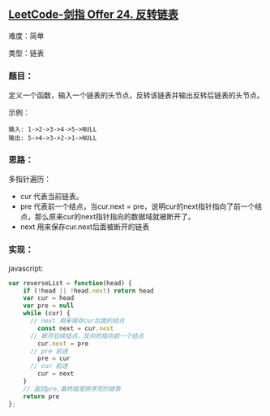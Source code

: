 ## [LeetCode-剑指 Offer 24. 反转链表](https://leetcode-cn.com/problems/fan-zhuan-lian-biao-lcof/)


难度：简单

类型：链表


### 题目：
定义一个函数，输入一个链表的头节点，反转该链表并输出反转后链表的头节点。

示例：
```
输入: 1->2->3->4->5->NULL
输出: 5->4->3->2->1->NULL
```

### 思路：
多指针遍历：
  - cur 代表当前链表。
  - pre 代表前一个结点，当cur.next = pre，说明cur的next指针指向了前一个结点，那么原来cur的next指针指向的数据域就被断开了。
  - next 用来保存cur.next后面被断开的链表


### 实现：


javascript: 

```js
var reverseList = function(head) {
    if (!head || !head.next) return head
    var cur = head
    var pre = null 
    while (cur) {
      // next 用来保存cur后面的结点
        const next = cur.next
      // 断开后续结点，反向的指向前一个结点
        cur.next = pre
      // pre 前进
        pre = cur
      // cur 前进
        cur = next
    }
    // 返回pre,最终就是排序完的链表
    return pre
};
```